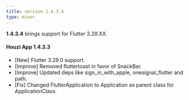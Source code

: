 ```yaml
---
title: version 1.4.3.4
type: minor
---
```


**1.4.3.4** brings support for Flutter 3.29.XX.

#### Houzi App 1.4.3.3

- [New] Flutter 3.29.0 support.
- [Improve] Removed fluttertoast in favor of SnackBar.
- [Improve] Updated deps like sign_in_with_apple, onesignal_flutter and path.
- [Fix] Changed FlutterApplication to Application as parent class for ApplicationClass.
